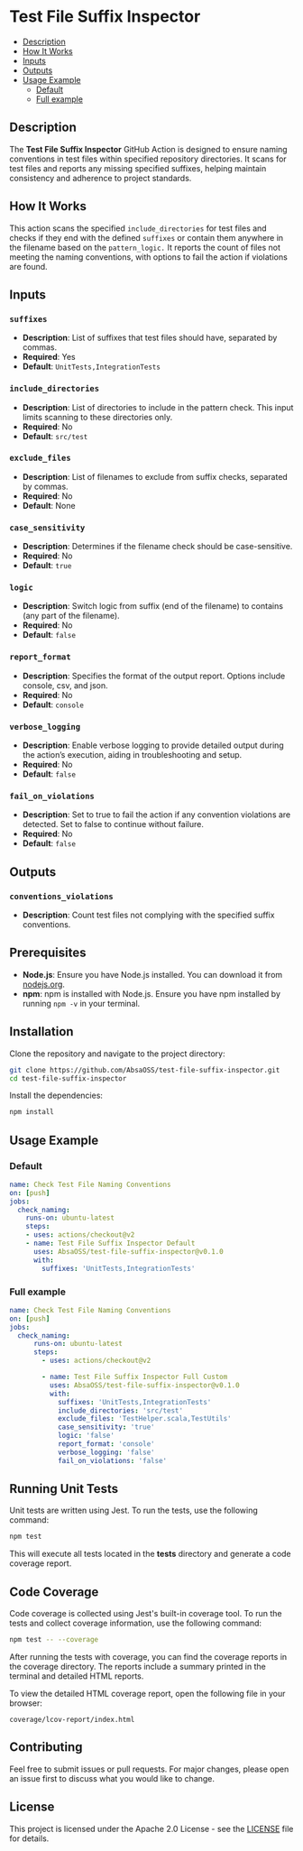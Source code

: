 # Test File Suffix Inspector

- [Description](#description)
- [How It Works](#how-it-works)
- [Inputs](#inputs)
- [Outputs](#outputs)
- [Usage Example](#usage-example)
  - [Default](#default)
  - [Full example](#full-example)

## Description
The **Test File Suffix Inspector** GitHub Action is designed to ensure naming conventions in test files within specified repository directories. It scans for test files and reports any missing specified suffixes, helping maintain consistency and adherence to project standards.

## How It Works
This action scans the specified `include_directories` for test files and checks if they end with the defined `suffixes` or contain them anywhere in the filename based on the `pattern_logic.` It reports the count of files not meeting the naming conventions, with options to fail the action if violations are found.

## Inputs
### `suffixes`
- **Description**: List of suffixes that test files should have, separated by commas.
- **Required**: Yes
- **Default**: `UnitTests,IntegrationTests`

### `include_directories`
- **Description**: List of directories to include in the pattern check. This input limits scanning to these directories only.
- **Required**: No
- **Default**: `src/test`

### `exclude_files`
- **Description**: List of filenames to exclude from suffix checks, separated by commas.
- **Required**: No
- **Default**: None

### `case_sensitivity`
- **Description**: Determines if the filename check should be case-sensitive.
- **Required**: No
- **Default**: `true`

### `logic`
- **Description**: Switch logic from suffix (end of the filename) to contains (any part of the filename).
- **Required**: No
- **Default**: `false`

### `report_format`
- **Description**: Specifies the format of the output report. Options include console, csv, and json.
- **Required**: No
- **Default**: `console`

### `verbose_logging`
- **Description**: Enable verbose logging to provide detailed output during the action’s execution, aiding in troubleshooting and setup.
- **Required**: No
- **Default**: `false`

### `fail_on_violations`
- **Description**: Set to true to fail the action if any convention violations are detected. Set to false to continue without failure.
- **Required**: No
- **Default**: `false`

## Outputs
### `conventions_violations`
- **Description**: Count test files not complying with the specified suffix conventions.

## Prerequisites

- **Node.js**: Ensure you have Node.js installed. You can download it from [nodejs.org](https://nodejs.org/).
- **npm**: npm is installed with Node.js. Ensure you have npm installed by running `npm -v` in your terminal.

## Installation

Clone the repository and navigate to the project directory:

```bash
git clone https://github.com/AbsaOSS/test-file-suffix-inspector.git
cd test-file-suffix-inspector
```

Install the dependencies:
```bash
npm install
```

## Usage Example
### Default
```yaml
name: Check Test File Naming Conventions
on: [push]
jobs:
  check_naming:
    runs-on: ubuntu-latest
    steps:
    - uses: actions/checkout@v2
    - name: Test File Suffix Inspector Default
      uses: AbsaOSS/test-file-suffix-inspector@v0.1.0
      with:
        suffixes: 'UnitTests,IntegrationTests'
```

### Full example
```yaml
name: Check Test File Naming Conventions
on: [push]
jobs:
  check_naming:
      runs-on: ubuntu-latest
      steps:
        - uses: actions/checkout@v2

        - name: Test File Suffix Inspector Full Custom
          uses: AbsaOSS/test-file-suffix-inspector@v0.1.0
          with:
            suffixes: 'UnitTests,IntegrationTests'
            include_directories: 'src/test'
            exclude_files: 'TestHelper.scala,TestUtils'
            case_sensitivity: 'true'
            logic: 'false'
            report_format: 'console'
            verbose_logging: 'false'
            fail_on_violations: 'false'
```

## Running Unit Tests
Unit tests are written using Jest. To run the tests, use the following command:

```sbt
npm test
```

This will execute all tests located in the __tests__ directory and generate a code coverage report.

## Code Coverage
Code coverage is collected using Jest's built-in coverage tool. To run the tests and collect coverage information, use the following command:

```bash
npm test -- --coverage
```

After running the tests with coverage, you can find the coverage reports in the coverage directory. The reports include a summary printed in the terminal and detailed HTML reports.

To view the detailed HTML coverage report, open the following file in your browser:

```
coverage/lcov-report/index.html
```

## Contributing
Feel free to submit issues or pull requests. For major changes, please open an issue first to discuss what you would like to change.


## License

This project is licensed under the Apache 2.0 License - see the [LICENSE](LICENSE) file for details.
